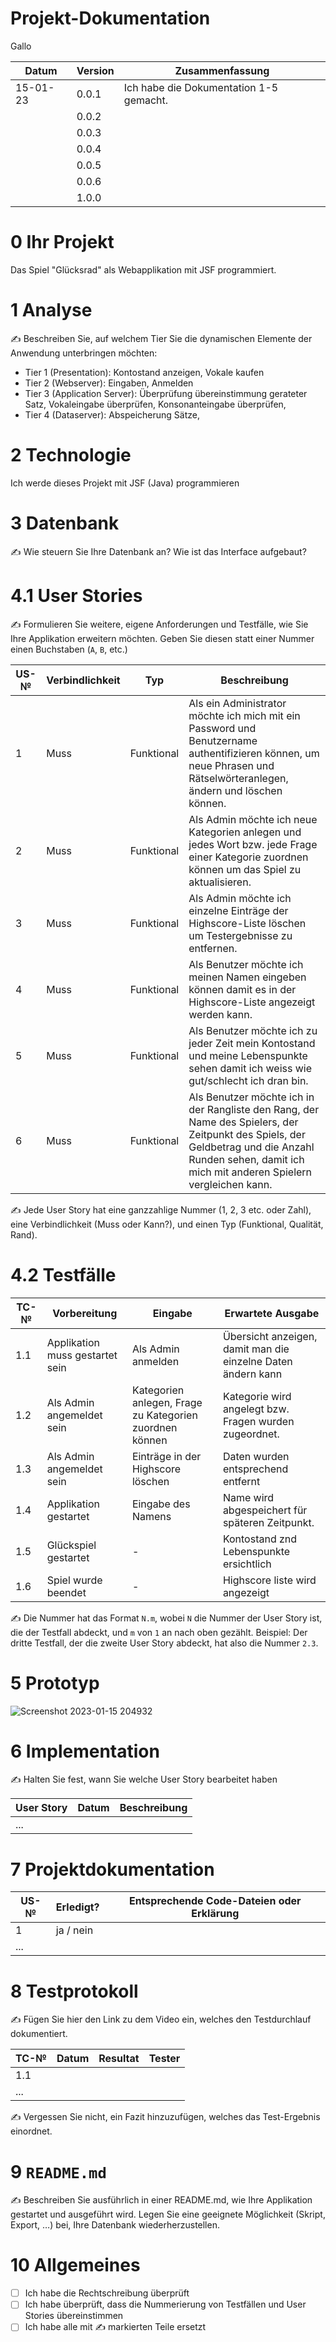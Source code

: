 # Projekt-Dokumentation

Gallo

|  Datum | Version | Zusammenfassung                                              |
| -----  | ------- | ------------------------------------------------------------ |
|15-01-23| 0.0.1   | Ich habe die Dokumentation 1-5 gemacht.                      |
|        | 0.0.2   |                                                              |
|        | 0.0.3   |                                                              |
|        | 0.0.4   |                                                              |
|        | 0.0.5   |                                                              |
|        | 0.0.6   |                                                              |
|        | 1.0.0   |                                                              |

# 0 Ihr Projekt

Das Spiel "Glücksrad" als Webapplikation mit JSF programmiert.

# 1 Analyse

✍️ Beschreiben Sie, auf welchem Tier Sie die dynamischen Elemente der Anwendung unterbringen möchten:

* Tier 1 (Presentation): Kontostand anzeigen, Vokale kaufen
* Tier 2 (Webserver): Eingaben, Anmelden
* Tier 3 (Application Server): Überprüfung übereinstimmung gerateter Satz, Vokaleingabe überprüfen, Konsonanteingabe überprüfen,
* Tier 4 (Dataserver): Abspeicherung Sätze, 

# 2 Technologie

Ich werde dieses Projekt mit JSF (Java) programmieren

# 3 Datenbank

✍️ Wie steuern Sie Ihre Datenbank an? Wie ist das Interface aufgebaut? 

# 4.1 User Stories

✍️ Formulieren Sie weitere, eigene Anforderungen und Testfälle, wie Sie Ihre Applikation erweitern möchten. Geben Sie diesen statt einer Nummer einen Buchstaben (`A`, `B`, etc.)

| US-№ | Verbindlichkeit | Typ        | Beschreibung                       |
| ---- | --------------- |    ----    | ---------------------------------- |
| 1    |       Muss      | Funktional | Als ein Administrator möchte ich mich mit ein Password und Benutzername authentifizieren können, um neue Phrasen und Rätselwörteranlegen, ändern und löschen können. |
| 2    |       Muss      | Funktional | Als Admin möchte ich neue Kategorien  anlegen  und  jedes  Wort  bzw.  jede  Frage einer Kategorie zuordnen können um das Spiel zu aktualisieren. |
| 3    |       Muss      | Funktional | Als Admin möchte ich einzelne Einträge der Highscore-Liste löschen um Testergebnisse zu entfernen. |
| 4    |       Muss      | Funktional | Als Benutzer möchte ich meinen Namen eingeben können damit es in der Highscore-Liste angezeigt werden kann. |
| 5    |       Muss      | Funktional | Als Benutzer möchte ich zu jeder Zeit mein Kontostand und meine Lebenspunkte sehen damit ich weiss wie gut/schlecht ich dran bin. |
| 6    |       Muss      | Funktional | Als Benutzer möchte ich in der Rangliste den Rang, der Name des Spielers, der Zeitpunkt des Spiels, der Geldbetrag und die Anzahl Runden sehen, damit ich mich mit anderen Spielern vergleichen kann. |


✍️ Jede User Story hat eine ganzzahlige Nummer (1, 2, 3 etc. oder Zahl), eine Verbindlichkeit (Muss oder Kann?), und einen Typ (Funktional, Qualität, Rand). 

# 4.2 Testfälle

| TC-№ | Vorbereitung | Eingabe | Erwartete Ausgabe |
| ---- | ------------ | ------- | ----------------- |
| 1.1  |Applikation muss gestartet sein| Als Admin anmelden|Übersicht anzeigen, damit man die einzelne Daten ändern kann|
| 1.2  |Als Admin angemeldet sein|Kategorien anlegen, Frage zu Kategorien zuordnen können|Kategorie wird angelegt bzw. Fragen wurden zugeordnet.|
| 1.3  |Als Admin angemeldet sein|Einträge in der Highscore löschen|Daten wurden entsprechend entfernt|
| 1.4  |Applikation gestartet | Eingabe des Namens | Name wird abgespeichert für späteren Zeitpunkt.
| 1.5  |Glückspiel gestartet | - | Kontostand znd Lebenspunkte ersichtlich |
| 1.6  |Spiel wurde beendet | - |Highscore liste wird angezeigt |


✍️ Die Nummer hat das Format `N.m`, wobei `N` die Nummer der User Story ist, die der Testfall abdeckt, und `m` von `1` an nach oben gezählt. Beispiel: Der dritte Testfall, der die zweite User Story abdeckt, hat also die Nummer `2.3`.

# 5 Prototyp

![Screenshot 2023-01-15 204932](https://user-images.githubusercontent.com/100756109/212563751-488eab78-3c3f-4530-a9d9-388772ffbf03.jpg)



# 6 Implementation

✍️ Halten Sie fest, wann Sie welche User Story bearbeitet haben

| User Story | Datum | Beschreibung |
| ---------- | ----- | ------------ |
| ...        |       |              |

# 7 Projektdokumentation

| US-№ | Erledigt? | Entsprechende Code-Dateien oder Erklärung |
| ---- | --------- | ----------------------------------------- |
| 1    | ja / nein |                                           |
| ...  |           |                                           |

# 8 Testprotokoll

✍️ Fügen Sie hier den Link zu dem Video ein, welches den Testdurchlauf dokumentiert.

| TC-№ | Datum | Resultat | Tester |
| ---- | ----- | -------- | ------ |
| 1.1  |       |          |        |
| ...  |       |          |        |

✍️ Vergessen Sie nicht, ein Fazit hinzuzufügen, welches das Test-Ergebnis einordnet.

# 9 `README.md`

✍️ Beschreiben Sie ausführlich in einer README.md, wie Ihre Applikation gestartet und ausgeführt wird. Legen Sie eine geeignete Möglichkeit (Skript, Export, …) bei, Ihre Datenbank wiederherzustellen.

# 10 Allgemeines

- [ ] Ich habe die Rechtschreibung überprüft
- [ ] Ich habe überprüft, dass die Nummerierung von Testfällen und User Stories übereinstimmen
- [ ] Ich habe alle mit ✍️ markierten Teile ersetzt
